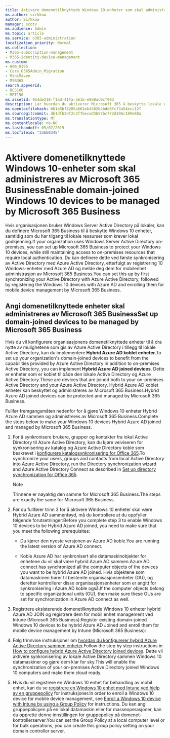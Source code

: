 ```yaml
---
title: Aktivere domenetilknyttede Windows 10-enheter som skal administreres av Microsoft 365 Business
ms.author: sirkkuw
author: Sirkkuw
manager: scotv
ms.audience: Admin
ms.topic: article
ms.service: o365-administration
localization_priority: Normal
ms.collection:
- M365-subscription-management
- M365-identity-device-management
ms.custom:
- Adm_O365
- Core_O365Admin_Migration
- MiniMaven
- MSB365
search.appverid:
- BCS160
- MET150
ms.assetid: 9b4de218-f1ad-41fa-a61b-e9e8ac0cf993
description: Lær hvordan du aktiverer Microsoft 365 å beskytte lokale AD sammen Windows 10 enheter.
ms.openlocfilehash: 661e5bf8205a661eb4382b4bdd8fcf3a54ecc12f
ms.sourcegitcommit: db1dfb2df2c2f7beced3b57bc772d106c189e88a
ms.translationtype: MT
ms.contentlocale: nb-NO
ms.lasthandoff: 05/07/2019
ms.locfileid: "33660345"
---
```

# <a name="enable-domain-joined-windows-10-devices-to-be-managed-by-microsoft-365-business"></a><span data-ttu-id="31407-103">Aktivere domenetilknyttede Windows 10-enheter som skal administreres av Microsoft 365 Business</span><span class="sxs-lookup"><span data-stu-id="31407-103">Enable domain-joined Windows 10 devices to be managed by Microsoft 365 Business</span></span>

<span data-ttu-id="31407-104">Hvis organisasjonen bruker Windows Server Active Directory på lokaler, kan du definere Microsoft 365 Business til å beskytte Windows 10 enheter, samtidig som du har tilgang til lokale ressurser som krever lokal godkjenning.</span><span class="sxs-lookup"><span data-stu-id="31407-104">If your organization uses Windows Server Active Directory on-premises, you can set up Microsoft 365 Business to protect your Windows 10 devices, while still maintaining access to on-premises resources that require local authentication.</span></span> <span data-ttu-id="31407-105">Du kan definere dette ved første synkronisering av Active Directory med Azure Active Directory, etterfulgt av registrering 10 Windows-enheter med Azure AD og melde deg dem for mobilenhet administrasjon av Microsoft 365 Business.</span><span class="sxs-lookup"><span data-stu-id="31407-105">You can set this up by first synchronizing your Active Directory with Azure Active Directory, followed by registering the Windows 10 devices with Azure AD and enrolling them for mobile device management by Microsoft 365 Business.</span></span>
  
## <a name="set-up-domain-joined-devices-to-be-managed-by-microsoft-365-business"></a><span data-ttu-id="31407-106">Angi domenetilknyttede enheter skal administreres av Microsoft 365 Business</span><span class="sxs-lookup"><span data-stu-id="31407-106">Set up domain-joined devices to be managed by Microsoft 365 Business</span></span>

<span data-ttu-id="31407-107">Hvis du vil konfigurere organisasjonens domenetilknyttede enheter til å dra nytte av mulighetene som gis av Azure Active Directory i tillegg til lokale Active Directory, kan du implementere **Hybrid Azure AD koblet enheter**.</span><span class="sxs-lookup"><span data-stu-id="31407-107">To set up your organization's domain-joined devices to benefit from the capabilities provided by Azure Active Directory in addition to on-premises Active Directory, you can implement **Hybrid Azure AD joined devices**.</span></span> <span data-ttu-id="31407-108">Dette er enheter som er koblet til både den lokale Active Directory og Azure Active Directory.</span><span class="sxs-lookup"><span data-stu-id="31407-108">These are devices that are joined both to your on-premises Active Directory and your Azure Active Directory.</span></span> <span data-ttu-id="31407-109">Hybrid Azure AD koblet enheter kan beskyttet og administreres av Microsoft 365 Business.</span><span class="sxs-lookup"><span data-stu-id="31407-109">Hybrid Azure AD joined devices can be protected and managed by Microsoft 365 Business.</span></span> 
  
<span data-ttu-id="31407-110">Fullfør fremgangsmåten nedenfor for å gjøre Windows 10 enheter Hybrid Azure AD sammen og administreres av Microsoft 365 Business.</span><span class="sxs-lookup"><span data-stu-id="31407-110">Complete the steps below to make your Windows 10 devices Hybrid Azure AD joined and managed by Microsoft 365 Business.</span></span>
  
1. <span data-ttu-id="31407-111">For å synkronisere brukere, grupper og kontakter fra lokal Active Directory til Azure Active Directory, kan du kjøre veiviseren for synkronisering av katalog og Azure Active Directory koble som beskrevet i [konfigurere katalogsynkronisering for Office 365](https://support.office.com/article/1b3b5318-6977-42ed-b5c7-96fa74b08846).</span><span class="sxs-lookup"><span data-stu-id="31407-111">To synchronize your users, groups and contacts from local Active Directory into Azure Active Directory, run the Directory synchronization wizard and Azure Active Directory Connect as described in [Set up directory synchronization for Office 365](https://support.office.com/article/1b3b5318-6977-42ed-b5c7-96fa74b08846).</span></span>
    
    > [!NOTE]
    > <span data-ttu-id="31407-112">Trinnene er nøyaktig den samme for Microsoft 365 Business.</span><span class="sxs-lookup"><span data-stu-id="31407-112">The steps are exactly the same for Microsoft 365 Business.</span></span> 
  
2. <span data-ttu-id="31407-113">Før du fullfører trinn 3 for å aktivere Windows 10 enheter skal være Hybrid Azure AD sammenføyd, må du kontrollere at du oppfyller følgende forutsetninger:</span><span class="sxs-lookup"><span data-stu-id="31407-113">Before you complete step 3 to enable Windows 10 devices to be Hybrid Azure AD joined, you need to make sure that you meet the following prerequisites:</span></span>

   - <span data-ttu-id="31407-114">Du kjører den nyeste versjonen av Azure AD koble.</span><span class="sxs-lookup"><span data-stu-id="31407-114">You are running the latest version of Azure AD connect.</span></span>

   - <span data-ttu-id="31407-115">Koble Azure AD har synkronisert alle datamaskinobjekter for enhetene du vil skal være hybrid Azure AD sammen.</span><span class="sxs-lookup"><span data-stu-id="31407-115">Azure AD connect has synchronized all the computer objects of the devices you want to be hybrid Azure AD joined.</span></span> <span data-ttu-id="31407-116">Hvis objektene som datamaskinen hører til bestemte organisasjonsenheter (OU), og deretter kontrollerer disse organisasjonsenheter som er angitt for synkronisering i Azure AD koble også.</span><span class="sxs-lookup"><span data-stu-id="31407-116">If the computer objects belong to specific organizational units (OU), then make sure these OUs are set for synchronization in Azure AD connect as well.</span></span>
    
3. <span data-ttu-id="31407-117">Registrere eksisterende domenetilknyttede Windows 10 enheter hybrid Azure AD JOIN og registrere dem for mobil enhet management ved Intune (Microsoft 365 Business):</span><span class="sxs-lookup"><span data-stu-id="31407-117">Register existing domain-joined Windows 10 devices to be hybrid Azure AD Joined and enroll them for mobile device management by Intune (Microsoft 365 Business):</span></span>
    
4. <span data-ttu-id="31407-118">Følg trinnvise instruksjoner om [hvordan du konfigurerer hybrid Azure Active Directory sammen enheter](https://go.microsoft.com/fwlink/p/?linkid=872870).</span><span class="sxs-lookup"><span data-stu-id="31407-118">Follow the step by step instructions in [How to configure hybrid Azure Active Directory joined devices](https://go.microsoft.com/fwlink/p/?linkid=872870).</span></span> <span data-ttu-id="31407-119">Dette vil aktivere synkronisering av lokale Active Directory sammen Windows 10 datamaskiner og gjøre dem klar for sky.</span><span class="sxs-lookup"><span data-stu-id="31407-119">This will enable the synchronization of your on-premises Active Directory joined Windows 10 computers and make them cloud ready.</span></span>
    
5. <span data-ttu-id="31407-120">Hvis du vil registrere en Windows 10 enhet for behandling av mobil enhet, kan du se [registrere en Windows 10 enhet med Intune ved hjelp av en gruppepolicy](https://go.microsoft.com/fwlink/p/?linkid=872871) for instruksjoner.</span><span class="sxs-lookup"><span data-stu-id="31407-120">In order to enroll a Windows 10 device for mobile device management, see [Enroll a Windows 10 device with Intune by using a Group Policy](https://go.microsoft.com/fwlink/p/?linkid=872871) for instructions.</span></span> <span data-ttu-id="31407-121">Du kan angi gruppepolicyen på en lokal datamaskin eller for masseoperasjoner, kan du opprette denne innstillingen for gruppepolicy på domenet-kontrollerserver.</span><span class="sxs-lookup"><span data-stu-id="31407-121">You can set the Group Policy at a local computer level or for bulk operations, you can create this group policy setting on your domain controller server.</span></span>